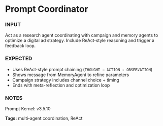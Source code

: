 # Prompt Coordinator
<!-- markdownlint-disable MD001 -->

### INPUT
Act as a research agent coordinating with campaign and memory agents to optimize a digital ad strategy. Include ReAct-style reasoning and trigger a feedback loop.

### EXPECTED

- Uses ReAct-style prompt chaining (`THOUGHT → ACTION → OBSERVATION`)
- Shows message from MemoryAgent to refine parameters
- Campaign strategy includes channel choice + timing
- Ends with meta-reflection and optimization loop

### NOTES
Prompt Kernel: v3.5.10

**Tags:** multi-agent coordination, ReAct
